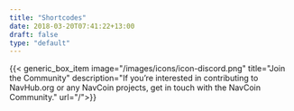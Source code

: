 ```yaml
---
title: "Shortcodes"
date: 2018-03-20T07:41:22+13:00
draft: false
type: "default"
---
```


<div class="row">
  {{< generic_box_item
      image="/images/icons/icon-discord.png"
      title="Join the Community"
      description="If you’re interested in contributing to NavHub.org or any NavCoin projects, get in touch with the NavCoin Community."
      url="/">}}
</div>